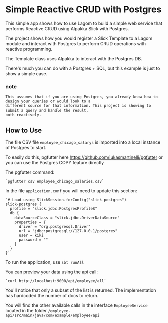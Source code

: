 # Simple Reactive CRUD with Postgres

This simple app shows how to use Lagom to build a simple web service that performs Reactive CRUD using Alpakka Slick with Postgres. 

The project shows how you would register a Slick Template to a Lagom module and interact with Postgres to perform CRUD
operations with reactive programming. 

The Template class uses Alpakka to interact with the Postgres DB. 

There's much you can do with a Postgres + SQL, but this example is just to show a simple case. 

### note
    This assumes that if you are using Postgres, you already know how to design your queries or would look to a 
    different source for that information. This project is showing to submit a query and handle the result,
    both reactively. 

## How to Use
The file CSV file `employee_chicago_salarys` is imported into a local instance of Postgres to start. 

To easily do this, pgfutter here https://github.com/lukasmartinelli/pgfutter or you can use the Postgres COPY feature
directly

The pgfutter command:

    `pgfutter csv employee_chicago_salaries.csv`
    
In the file `application.conf` you will need to update this section:

    `# Load using SlickSession.forConfig("slick-postgres")
    slick-postgres {
      profile = "slick.jdbc.PostgresProfile$"
      db {
        dataSourceClass = "slick.jdbc.DriverDataSource"
        properties = {
          driver = "org.postgresql.Driver"
          url = "jdbc:postgresql://127.0.0.1/postgres"
          user = kiki
          password = ""
        }
      }
    }`

To run the application, use `sbt runAll`

You can preview your data using the api call:

    `curl http://localhost:9000/api/employee/all`

You'll notice that only a subset of the list is returned. The implementation has hardcoded the number of docs to return. 

You will find the other available calls in the interface `EmployeeService` located in the folder `/employee-api/src/main/java/com/example/employee/api`

